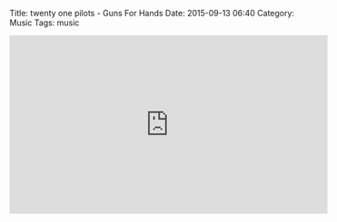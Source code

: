 Title: twenty one pilots - Guns For Hands
Date: 2015-09-13 06:40
Category: Music
Tags: music

<iframe width="560" height="315" src="https://www.youtube.com/embed/Pmv8aQKO6k0" frameborder="0" allowfullscreen></iframe>
